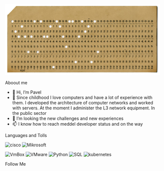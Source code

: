 [![Header](https://github.com/Tipn/Tipn/blob/main/assets/dot_card.jpg)](link)

Aboout me
- 👋 Hi, I’m Pavel
- 🌱 Since childhood I love computers and have a lot of experience with them. I developed the architecture of computer networks and worked with servers. At the moment I administer the L3 network equipment. In the public sector
- 💞️ I’m looking the new challenges and new experiences  
- 📫 I know how to reach meddel developer status and on the way  

Languages and Tolls

![cisco](https://img.shields.io/badge/-Cisco-C0A168??style=plastic&logo=cisco&logoColor=221B08)
![Mikrosoft](https://img.shields.io/badge/-Microsoft-C0A168??style=plastic&logo=Microsoft&logoColor=221B08)

![VmBox](https://img.shields.io/badge/-VirtualBox-C0A168??style=plastic&logo=VirtualBox&logoColor=221B08)
![VMware](https://img.shields.io/badge/-VMware-C0A168??style=plastic&logo=VMware&logoColor=221B08)
![Python](https://img.shields.io/badge/-Python-C0A168??style=plastic&logo=Python&logoColor=221B08)
![SQL](https://img.shields.io/badge/-SQL-C0A168??style=plastic&logo=mysql&logoColor=221B08)
![kubernetes](https://img.shields.io/badge/-kubernetes-C0A168??style=plastic&logo=Kubernetes&logoColor=221B08)



Follow Me 
